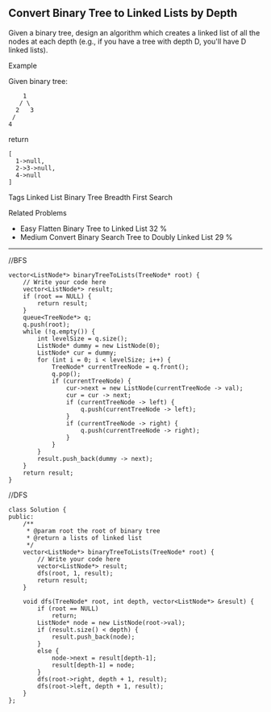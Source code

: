 ## Convert Binary Tree to Linked Lists by Depth  ##

Given a binary tree, design an algorithm which creates a linked list of all the nodes at each depth (e.g., if you have a tree with depth D, you'll have D linked lists).

Example

Given binary tree:

	    1
	   / \
	  2   3
	 /
	4
return

	[
	  1->null,
	  2->3->null,
	  4->null
	]
Tags 
Linked List Binary Tree Breadth First Search

Related Problems 

- Easy Flatten Binary Tree to Linked List 32 %
- Medium Convert Binary Search Tree to Doubly Linked List 29 %

----------
//BFS

	vector<ListNode*> binaryTreeToLists(TreeNode* root) {
	    // Write your code here
	    vector<ListNode*> result;
	    if (root == NULL) {
	        return result;
	    }
	    queue<TreeNode*> q;
	    q.push(root);
	    while (!q.empty()) {
	        int levelSize = q.size();
	        ListNode* dummy = new ListNode(0);
	        ListNode* cur = dummy;
	        for (int i = 0; i < levelSize; i++) {
	            TreeNode* currentTreeNode = q.front();
	            q.pop();
	            if (currentTreeNode) {
	                cur->next = new ListNode(currentTreeNode -> val);
	                cur = cur -> next;
	                if (currentTreeNode -> left) {
	                    q.push(currentTreeNode -> left);
	                }
	                if (currentTreeNode -> right) {
	                    q.push(currentTreeNode -> right);
	                }
	            }
	        }
	        result.push_back(dummy -> next);
	    }
	    return result;
	}
//DFS

	class Solution {
	public:
	    /**
	     * @param root the root of binary tree
	     * @return a lists of linked list
	     */
	    vector<ListNode*> binaryTreeToLists(TreeNode* root) {
	        // Write your code here
	        vector<ListNode*> result;
	        dfs(root, 1, result);
	        return result;
	    }
	
	    void dfs(TreeNode* root, int depth, vector<ListNode*> &result) {
	        if (root == NULL)
	            return;
	        ListNode* node = new ListNode(root->val);
	        if (result.size() < depth) {
	            result.push_back(node);
	        }
	        else {
	            node->next = result[depth-1];
	            result[depth-1] = node;
	        }
	        dfs(root->right, depth + 1, result);
	        dfs(root->left, depth + 1, result);
	    }
	};